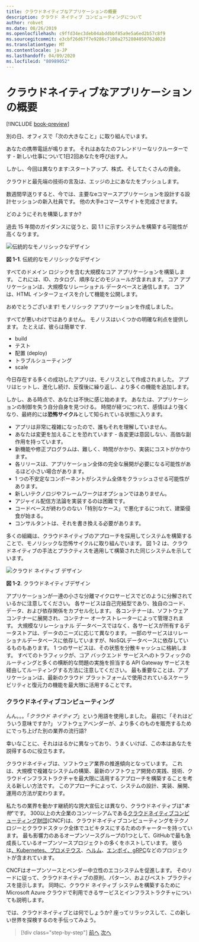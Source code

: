 ```yaml
---
title: クラウドネイティブなアプリケーションの概要
description: クラウド ネイティブ コンピューティングについて
author: robvet
ms.date: 08/26/2019
ms.openlocfilehash: c9ffd34ec3deb04abddbbf85a9e5a6ed2b57c8f9
ms.sourcegitcommit: e3cbf26d67f7e9286c7108a2752804050762d02d
ms.translationtype: MT
ms.contentlocale: ja-JP
ms.lasthandoff: 04/09/2020
ms.locfileid: "80989052"
---
```

# <a name="introduction-to-cloud-native-applications"></a>クラウドネイティブなアプリケーションの概要

[!INCLUDE [book-preview](../../../includes/book-preview.md)]

別の日、オフィスで「次の大きなこと」に取り組んでいます。

あなたの携帯電話が鳴ります。 それはあなたのフレンドリーなリクルーターです - 新しい仕事について1日2回あなたを呼び出す人。

しかし、今回は異なります:スタートアップ、株式、そしてたくさんの資金。

クラウドと最先端の技術の言及は、エッジの上にあなたをプッシュします。

数週間早送りすると、今では、主要なeコマースアプリケーションを設計する設計セッションの新入社員です。 他の大手eコマースサイトを完成させます。

どのようにそれを構築しますか?

過去 15 年間のガイダンスに従うと、図 1.1 に示すシステムを構築する可能性が高くなります。

![伝統的なモノリシックなデザイン](./media/monolithic-design.png)

**図 1-1**. 伝統的なモノリシックなデザイン

すべてのドメイン ロジックを含む大規模なコア アプリケーションを構築します。 これには、ID、カタログ、順序などのモジュールが含まれます。 コア アプリケーションは、大規模なリレーショナル データベースと通信します。 コアは、HTML インターフェイスを介して機能を公開します。

おめでとうございます!  モノリシック アプリケーションを作成しました。

すべてが悪いわけではありません。 モノリスはいくつかの明確な利点を提供します。 たとえば、彼らは簡単です.

- build
- テスト
- 配置 (deploy)
- トラブルシューティング
- scale

今日存在する多くの成功したアプリは、モノリスとして作成されました。 アプリはヒットし、進化し続け、反復後に繰り返し、より多くの機能を追加します。

しかし、ある時点で、あなたは不快に感じ始めます。 あなたは、アプリケーションの制御を失う自分自身を見つける。 時間が経つにつれて、感情はより強くなり、最終的には**恐怖サイクル**として知られている状態に入ります。

- アプリは非常に複雑になったので、誰もそれを理解していません。
- あなたは変更を加えることを恐れています - 各変更は意図しない、高価な副作用を持っています。
- 新機能や修正プログラムは、難しく、時間がかかり、実装にコストがかかります。
- 各リリースは、アプリケーション全体の完全な展開が必要になる可能性があるほど小さい場合があります。
- 1 つの不安定なコンポーネントがシステム全体をクラッシュさせる可能性があります。
- 新しいテクノロジやフレームワークはオプションではありません。
- アジャイル配信方法論を実装するのは困難です。
- コードベースが終わりのない「特別なケース」で悪化するにつれて、建築侵食が始まる。
- コンサルタントは、それを書き換える必要があります。

多くの組織は、クラウドネイティブのアプローチを採用してシステムを構築することで、モノリシックな恐怖サイクルに取り組んでいます。 図 1-2 は、クラウドネイティブの手法とプラクティスを適用して構築された同じシステムを示しています。

![クラウド ネイティブ デザイン](./media/cloud-native-design.png)

**図 1-2**. クラウドネイティブデザイン

アプリケーションが一連の小さな分離マイクロサービスでどのように分解されているかに注意してください。 各サービスは自己完結型であり、独自のコード、データ、および依存関係をカプセル化します。 各コンテナーは、ソフトウェア コンテナーに展開され、コンテナー オーケストレーターによって管理されます。 大規模なリレーショナル データベースではなく、各サービスが所有するデータストアは、データのニーズに応じて異なります。 一部のサービスはリレーショナルデータベースに依存していますが、NoSQLデータベースに依存しているものもあります。 1 つのサービスは、その状態を分散キャッシュに格納します。 すべてのトラフィックが、コア バックエンド サービスへのトラフィックのルーティングと多くの横断的な問題の実施を担当する API Gateway サービスを経由してルーティングする方法に注意してください。 最も重要なことは、アプリケーションは、最新のクラウド プラットフォームで使用されているスケーラビリティと復元力の機能を最大限に活用することです。

### <a name="cloud-native-computing"></a>クラウドネイティブコンピューティング

んん。。。「*クラウド ネイティブ*」という用語を使用しました。 最初に「それはどういう意味ですか?」 ソフトウェアベンダーが、より多くのものを販売するためにでっち上げた別の業界の流行語?

幸いなことに、それははるかに異なっており、うまくいけば、この本はあなたを説得するのに役立ちます。

クラウドネイティブは、ソフトウェア業界の推進傾向となっています。 これは、大規模で複雑なシステムの構築、最新のソフトウェア開発の実践、技術、クラウドインフラストラクチャを最大限に活用するアプローチを構築することを考える新しい方法です。 このアプローチによって、システムの設計、実装、展開、運用の方法が変わります。

私たちの業界を動かす継続的な誇大宣伝とは異なり、クラウドネイティブは"*本物*"です。 300以上の大企業のコンソーシアムである[クラウドネイティブコンピューティング財団](https://www.cncf.io/)(CNCF)は、クラウドネイティブコンピューティングをテクノロジーとクラウドスタック全体でユビキタスにするためのチャーターを持っています。 最も影響力のあるオープンソースグループの1つとして、GitHubで最も急成長しているオープンソースプロジェクトの多くをホストしています。 彼らは[、Kubernetes、](https://kubernetes.io/)[プロメテウス](https://prometheus.io/)、[ヘルム](https://helm.sh/)、[エンボイ](https://www.envoyproxy.io/)[、gRPC](https://grpc.io/)などのプロジェクトが含まれています。

CNCFはオープンソースとベンダー中立性のエコシステムを促進します。 そのリードに従って、クラウドネイティブの原則、パターン、およびベスト プラクティスを提示します。 同時に、クラウド ネイティブ システムを構築するために Microsoft Azure クラウドで利用できるサービスとインフラストラクチャについても説明します。

では、クラウドネイティブとは何でしょうか? 座ってリラックスして、この新しい世界を探検するのを手伝ってみよう。

>[!div class="step-by-step"]
>[前へ](index.md)
>[次へ](definition.md)
